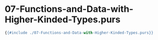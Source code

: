 # 07-Functions-and-Data-with-Higher-Kinded-Types.purs

```haskell
{{#include ./07-Functions-and-Data-with-Higher-Kinded-Types.purs}}
```
